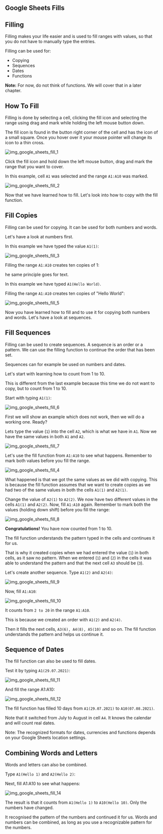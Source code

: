 Google Sheets Fills
---


Filling
---
Filling makes your life easier and is used to fill ranges with values, so that you do not have to manually type the entries.

Filling can be used for:


- Copying
- Sequences
- Dates
- Functions


**Note:** For now, do not think of functions. We will cover that in a later chapter.



How To Fill
---
Filling is done by selecting a cell, clicking the fill icon and selecting the range using drag and mark while holding the left mouse button down.

The fill icon is found in the button right corner of the cell and has the icon of a small square. Once you hover over it your mouse pointer will change its icon to a thin cross.

![img_google_sheets_fill_1](https://user-images.githubusercontent.com/47166768/191942506-5cbe3a9c-8a46-4e73-8662-10aadf319647.png)

Click the fill icon and hold down the left mouse button, drag and mark the range that you want to cover.

In this example, cell `A1` was selected and the range `A1:A10` was marked.

![img_google_sheets_fill_2](https://user-images.githubusercontent.com/47166768/191942792-59847ac3-b837-413f-a8e6-a8f299dbfd54.png)

Now that we have learned how to fill. Let's look into how to copy with the fill function.




Fill Copies
---
Filling can be used for copying. It can be used for both numbers and words.

Let's have a look at numbers first.

In this example we have typed the value `A1(1)`:

![img_google_sheets_fill_3](https://user-images.githubusercontent.com/47166768/191942890-fcab12aa-935b-44b0-9631-e240b68333fd.png)

Filling the range `A1:A10` creates ten copies of 1:

he same principle goes for text.

In this example we have typed `A1(Hello World)`.

Filling the range `A1:A10` creates ten copies of "Hello World":


![img_google_sheets_fill_5](https://user-images.githubusercontent.com/47166768/191943042-7abd94ce-a14f-4ec8-95d4-eced213e616f.png)

Now you have learned how to fill and to use it for copying both numbers and words. Let's have a look at sequences.



Fill Sequences
---
Filling can be used to create sequences. A sequence is an order or a pattern. We can use the filling function to continue the order that has been set.

Sequences can for example be used on numbers and dates.

Let's start with learning how to count from 1 to 10.

This is different from the last example because this time we do not want to copy, but to count from 1 to 10.

Start with typing `A1(1)`:



![img_google_sheets_fill_6](https://user-images.githubusercontent.com/47166768/191943451-00de4051-3f1a-48a8-94a5-e3945a5e19ef.png)




First we will show an example which does not work, then we will do a working one. Ready?

Lets type the value (`1`) into the cell `A2`, which is what we have in `A1`. Now we have the same values in both `A1` and `A2`.


![img_google_sheets_fill_7](https://user-images.githubusercontent.com/47166768/191943663-bd9521e2-e7d5-452e-9763-ef70b00911e1.png)





Let's use the fill function from `A1:A10` to see what happens. Remember to mark both values before you fill the range.

![img_google_sheets_fill_4](https://user-images.githubusercontent.com/47166768/191943826-25dd9323-442e-4eae-b7b9-795a213c2e56.png)





What happened is that we got the same values as we did with copying. This is because the fill function assumes that we want to create copies as we had two of the same values in both the cells `A1(1)` and `A2(1)`.

Change the value of `A2(1)` to `A2(2)`. We now have two different values in the cells `A1(1)` and `A2(2)`. Now, fill `A1:A10` again. Remember to mark both the values (holding down shift) before you fill the range:

![img_google_sheets_fill_8](https://user-images.githubusercontent.com/47166768/191944014-5735bcb6-02fa-44a0-b9ee-5e54f327eedf.png)




**Congratulations!** You have now counted from 1 to 10.

The fill function understands the pattern typed in the cells and continues it for us.

That is why it created copies when we had entered the value (`1`) in both cells, as it saw no pattern. When we entered (`1`) and (`2`) in the cells it was able to understand the pattern and that the next cell `A3` should be (`3`).

Let's create another sequence. Type `A1(2)` and `A2(4)`:

![img_google_sheets_fill_9](https://user-images.githubusercontent.com/47166768/191944237-3e926dbd-d655-4b9f-a6a6-6d55b5b58c18.png)



Now, fill `A1:A10`:


![img_google_sheets_fill_10](https://user-images.githubusercontent.com/47166768/191944291-0d2fbe59-8107-4f3b-b87b-caec67f05a2b.png)




It counts from `2 to 20` in the range `A1:A10`.

This is because we created an order with `A1(2)` and `A2(4)`.

Then it fills the next cells, `A3(6), A4(8), A5(10)` and so on. The fill function understands the pattern and helps us continue it.





Sequence of Dates
---
The fill function can also be used to fill dates.

Test it by typing `A1(29.07.2021)`:

![img_google_sheets_fill_11](https://user-images.githubusercontent.com/47166768/191945412-5fbe8f99-33a2-41a4-bcaa-00bf519ca1a2.png)




And fill the range A1:A10:

![img_google_sheets_fill_12](https://user-images.githubusercontent.com/47166768/191945435-ab3d19a8-cff6-4aa6-bd94-0f2bc9f8856d.png)






The fill function has filled 10 days from `A1(29.07.2021)` to `A10(07.08.2021)`.

Note that it switched from July to August in cell `A4`. It knows the calendar and will count real dates.

Note: The recognized formats for dates, currencies and functions depends on your Google Sheets location settings.






Combining Words and Letters
---
Words and letters can also be combined.

Type `A1(Hello 1)` and `A2(Hello 2)`:



Next, fill A1:A10 to see what happens:

![img_google_sheets_fill_14](https://user-images.githubusercontent.com/47166768/191946338-dc80e432-e847-4135-b323-220084ec1f2d.png)





The result is that it counts from `A1(Hello 1)` to `A10(Hello 10)`. Only the numbers have changed.

It recognised the pattern of the numbers and continued it for us. Words and numbers can be combined, as long as you use a recognizable pattern for the numbers.

